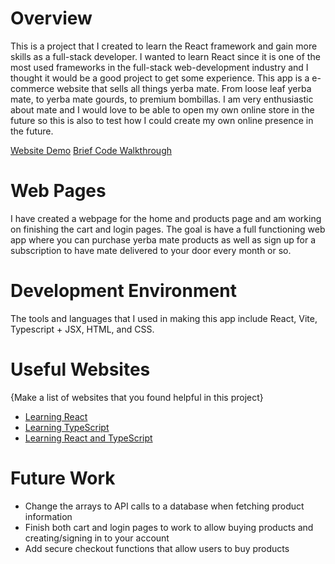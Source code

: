 # Overview
This is a project that I created to learn the React framework and gain more skills as a full-stack developer. I wanted to learn React since it is one of the most used frameworks in the full-stack web-development industry and I thought it would be a good project to get some experience. This app is a e-commerce website that sells all things yerba mate. From loose leaf yerba mate, to yerba mate gourds, to premium bombillas. I am very enthusiastic about mate and I would love to be able to open my own online store in the future so this is also to test how I could create my own online presence in the future. 

[Website Demo](https://youtu.be/R3OQntNhiy0)
[Brief Code Walkthrough](https://youtu.be/mRfcnJhkZlY)

# Web Pages
I have created a webpage for the home and products page and am working on finishing the cart and login pages. The goal is have a full functioning web app where you can purchase yerba mate products as well as sign up for a subscription to have mate delivered to your door every month or so. 

# Development Environment
The tools and languages that I used in making this app include React, Vite, Typescript + JSX, HTML, and CSS.  

# Useful Websites

{Make a list of websites that you found helpful in this project}
* [Learning React](https://react.dev/learn)
* [Learning TypeScript](https://www.typescriptlang.org/docs/handbook/typescript-in-5-minutes.html)
* [Learning React and TypeScript](https://react-typescript-cheatsheet.netlify.app/docs/basic/getting-started/basic_type_example)

# Future Work
* Change the arrays to API calls to a database when fetching product information
* Finish both cart and login pages to work to allow buying products and creating/signing in to your account
* Add secure checkout functions that allow users to buy products
